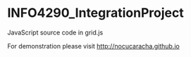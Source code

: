 # INFO4290_IntegrationProject

JavaScript source code in grid.js

For demonstration please visit http://nocucaracha.github.io
